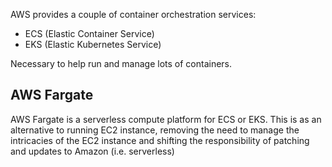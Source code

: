 
AWS provides a couple of container orchestration services:
- ECS (Elastic Container Service)
- EKS (Elastic Kubernetes Service)

Necessary to help run and manage lots of containers.

## AWS Fargate
AWS Fargate is a serverless compute platform for ECS or EKS. This is as an alternative to running EC2 instance, removing the need to manage the intricacies of the EC2 instance and shifting the responsibility of patching and updates to Amazon (i.e. serverless)






